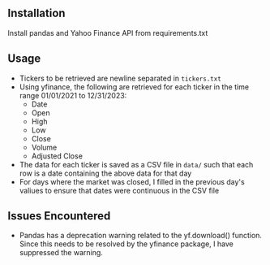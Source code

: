 ## Installation

Install pandas and Yahoo Finance API from requirements.txt

## Usage

- Tickers to be retrieved are newline separated in `tickers.txt`
- Using yfinance, the following are retrieved for each ticker in the time range 01/01/2021 to 12/31/2023:
  - Date
  - Open
  - High
  - Low
  - Close
  - Volume
  - Adjusted Close
- The data for each ticker is saved as a CSV file in `data/` such that each row is a date containing the above data for that day
- For days where the market was closed, I filled in the previous day's valiues to ensure that dates were continuous in the CSV file

## Issues Encountered

- Pandas has a deprecation warning related to the yf.download() function. Since this needs to be resolved by the yfinance package, I have suppressed the warning.
